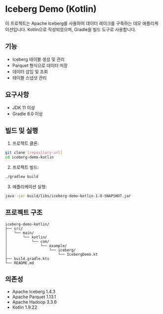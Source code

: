 # Iceberg Demo (Kotlin)

이 프로젝트는 Apache Iceberg를 사용하여 데이터 레이크를 구축하는 데모 애플리케이션입니다. Kotlin으로 작성되었으며, Gradle을 빌드 도구로 사용합니다.

## 기능

- Iceberg 테이블 생성 및 관리
- Parquet 형식으로 데이터 저장
- 데이터 삽입 및 조회
- 테이블 스냅샷 관리

## 요구사항

- JDK 11 이상
- Gradle 8.0 이상

## 빌드 및 실행

1. 프로젝트 클론:
```bash
git clone [repository-url]
cd iceberg-demo-kotlin
```

2. 프로젝트 빌드:
```bash
./gradlew build
```

3. 애플리케이션 실행:
```bash
java -jar build/libs/iceberg-demo-kotlin-1.0-SNAPSHOT.jar
```

## 프로젝트 구조

```
iceberg-demo-kotlin/
├── src/
│   └── main/
│       └── kotlin/
│           └── com/
│               └── example/
│                   └── iceberg/
│                       └── IcebergDemo.kt
├── build.gradle.kts
└── README.md
```

## 의존성

- Apache Iceberg 1.4.3
- Apache Parquet 1.13.1
- Apache Hadoop 3.3.6
- Kotlin 1.9.22 